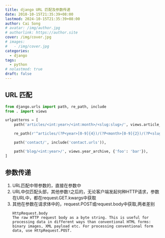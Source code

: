 ```yaml
---
title: django URL 匹配及参数传递
date: 2018-10-15T21:35:39+08:00
lastmod: 2024-10-15T21:35:39+08:00
author: Cai Song
# avatar: /img/author.jpg
# authorlink: https://author.site
cover: /img/cover.jpg
# images:
#   - /img/cover.jpg
categories:
  - django
tags:
  - python
# nolastmod: true
draft: false
---
```


## URL 匹配

```python
from django.urls import path, re_path, include 
from . import views

urlpatterns = [
    path('articles/<int:year>/<int:month>/<slug:slug>/', views.article_detail),

    re_path(r'^articles/(?P<year>[0-9]{4})/(?P<month>[0-9]{2})/(?P<slug>[\w-]+)/$', views.article_detail),

    path('contact/', include('contact.urls')),

    path('blog/<int:year>/', views.year_archive, {'foo': 'bar'}),
]
```

## 参数传递

1. URL匹配中带参数的，直接在参数中  
2. URL中仅匹配头部，其他参数`?`之后的，无论客户端发起何种HTTP请求，参数在URL中，都在request.GET.kwargs中获取  
3. 其他在参数在请求体中的，request.POST或request.body中获取,两者差别  
    ```plain
    HttpRequest.body
    The raw HTTP request body as a byte string. This is useful for processing data in different ways than conventional HTML forms: binary images, XML payload etc. For processing conventional form data, use HttpRequest.POST.
    ```

